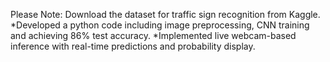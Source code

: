 Please Note: Download the dataset for traffic sign recognition from Kaggle.   
*Developed a python code including image preprocessing, CNN training and achieving 86% test accuracy.
*Implemented live webcam-based inference with real-time predictions and probability display.
